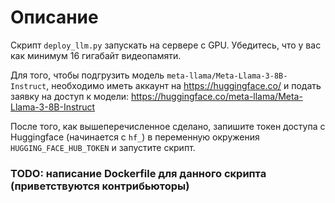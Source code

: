 # Описание

Скрипт `deploy_llm.py` запускать на сервере с GPU. Убедитесь, что у вас как минимум 16 гигабайт видеопамяти.

Для того, чтобы подгрузить модель `meta-llama/Meta-Llama-3-8B-Instruct`, необходимо иметь аккаунт на https://huggingface.co/ и подать заявку на доступ к модели: https://huggingface.co/meta-llama/Meta-Llama-3-8B-Instruct

После того, как вышеперечисленное сделано, запишите токен доступа с Huggingface (начинается с `hf_`) в переменную окружения `HUGGING_FACE_HUB_TOKEN` и запустите скрипт.

### TODO: написание Dockerfile для данного скрипта (приветствуются контрибьюторы)

